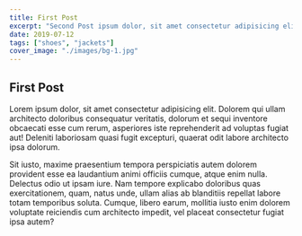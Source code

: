 ```yaml
---
title: First Post
excerpt: "Second Post ipsum dolor, sit amet consectetur adipisicing elit. Dolorem qui ullam"
date: 2019-07-12
tags: ["shoes", "jackets"]
cover_image: "./images/bg-1.jpg"
---
```


## First Post

Lorem ipsum dolor, sit amet consectetur adipisicing elit. Dolorem qui ullam architecto doloribus consequatur veritatis, dolorum et sequi inventore obcaecati esse cum rerum, asperiores iste reprehenderit ad voluptas fugiat aut! Deleniti laboriosam quasi fugit excepturi, quaerat odit labore architecto ipsa dolorum.

Sit iusto, maxime praesentium tempora perspiciatis autem dolorem provident esse ea laudantium animi officiis cumque, atque enim nulla. Delectus odio ut ipsam iure. Nam tempore explicabo doloribus quas exercitationem, quam, natus unde, ullam alias ab blanditiis repellat labore totam temporibus soluta. Cumque, libero earum, mollitia iusto enim dolorem voluptate reiciendis cum architecto impedit, vel placeat consectetur fugiat ipsa autem?
